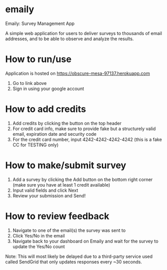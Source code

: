 # emaily
Emaily: Survey Management App

A simple web application for users to deliver surveys to thousands of email addresses, and to be able to observe and analyze the results.

# How to run/use

Application is hosted on https://obscure-mesa-97137.herokuapp.com

1) Go to link above
2) Sign in using your google account

# How to add credits 

1) Add credits by clicking the button on the top header
4) For credit card info, make sure to provide fake but a structurely valid email, expiration date and security code
5) For the credit card number, input 4242-4242-4242-4242 (this is a fake CC for TESTING only)

# How to make/submit survey

1) Add a survey by clicking the Add button on the bottom right corner (make sure you have at least 1 credit available)
2) Input valid fields and click Next
3) Review your submission and Send!

# How to review feedback

1) Navigate to one of the email(s) the survey was sent to
2) Click Yes/No in the email
3) Navigate back to your dashboard on Emaily and wait for the survey to update the Yes/No count

Note: This will most likely be delayed due to a third-party service used called SendGrid that only updates responses every ~30 seconds.
